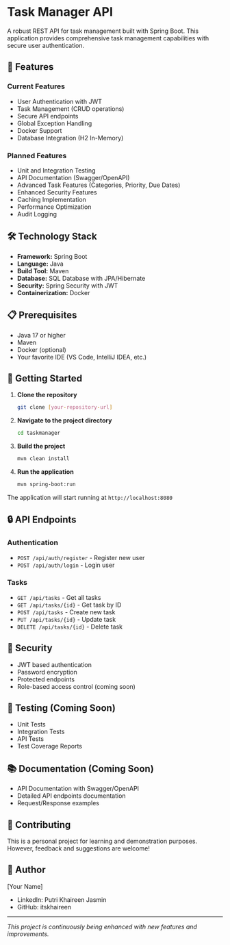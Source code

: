 # Task Manager API

A robust REST API for task management built with Spring Boot. This application provides comprehensive task management capabilities with secure user authentication.

## 🚀 Features

### Current Features
- User Authentication with JWT
- Task Management (CRUD operations)
- Secure API endpoints
- Global Exception Handling
- Docker Support
- Database Integration (H2 In-Memory)

### Planned Features
- Unit and Integration Testing
- API Documentation (Swagger/OpenAPI)
- Advanced Task Features (Categories, Priority, Due Dates)
- Enhanced Security Features
- Caching Implementation
- Performance Optimization
- Audit Logging

## 🛠 Technology Stack

- **Framework:** Spring Boot
- **Language:** Java
- **Build Tool:** Maven
- **Database:** SQL Database with JPA/Hibernate
- **Security:** Spring Security with JWT
- **Containerization:** Docker

## 📋 Prerequisites

- Java 17 or higher
- Maven
- Docker (optional)
- Your favorite IDE (VS Code, IntelliJ IDEA, etc.)

## 🚀 Getting Started

1. **Clone the repository**
   ```bash
   git clone [your-repository-url]
   ```

2. **Navigate to the project directory**
   ```bash
   cd taskmanager
   ```

3. **Build the project**
   ```bash
   mvn clean install
   ```

4. **Run the application**
   ```bash
   mvn spring-boot:run
   ```

The application will start running at `http://localhost:8080`

## 🔒 API Endpoints

### Authentication
- `POST /api/auth/register` - Register new user
- `POST /api/auth/login` - Login user

### Tasks
- `GET /api/tasks` - Get all tasks
- `GET /api/tasks/{id}` - Get task by ID
- `POST /api/tasks` - Create new task
- `PUT /api/tasks/{id}` - Update task
- `DELETE /api/tasks/{id}` - Delete task

## 🔐 Security

- JWT based authentication
- Password encryption
- Protected endpoints
- Role-based access control (coming soon)

## 🧪 Testing (Coming Soon)

- Unit Tests
- Integration Tests
- API Tests
- Test Coverage Reports

## 📚 Documentation (Coming Soon)

- API Documentation with Swagger/OpenAPI
- Detailed API endpoints documentation
- Request/Response examples

## 🤝 Contributing

This is a personal project for learning and demonstration purposes. However, feedback and suggestions are welcome!

## 👤 Author

[Your Name]
- LinkedIn: Putri Khaireen Jasmin
- GitHub: itskhaireen

---
*This project is continuously being enhanced with new features and improvements.* 